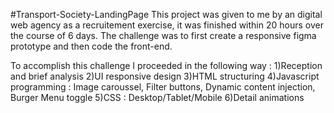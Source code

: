 #Transport-Society-LandingPage
 This project was given to me by an
 digital web agency as a recruitement exercise, it was finished within 20 hours over the course of 6 days.
 The challenge was to first create a responsive figma prototype and then code the front-end.

 To accomplish this challenge I proceeded in the following way : 
 1)Reception and brief analysis
 2)UI responsive design 
 3)HTML structuring 
 4)Javascript programming : Image caroussel, Filter buttons, Dynamic content injection, Burger Menu toggle 
 5)CSS : Desktop/Tablet/Mobile
 6)Detail animations 
